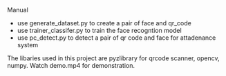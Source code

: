Manual
- use generate_dataset.py to create a pair of face and qr_code
- use trainer_classifer.py to train the face recogntion model
- use pc_detect.py to detect a pair of qr code and face for attadenance system

The libaries used in this project are pyzlibrary for qrcode scanner, opencv, numpy. Watch demo.mp4 for demonstration.
